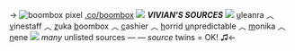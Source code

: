 -> ![boombox pixel](https://i.imgur.com/Q5tpqsn.gif) [.co/boombox](boombox) 
 [![](https://media.discordapp.net/attachments/1041941203425427549/1141294562359390318/Untitled1738_20230816045655.png)](https://twitter.com/phighta?s=20)
***VIVIAN'S SOURCES*** 
![](https://media.discordapp.net/attachments/1041941203425427549/1141502295012540436/Untitled1746_20230816184221.PNG)
[u](https://mythcommunity.fandom.com/wiki/ULEANRA)leanra ︿ [v](https://phighting.fandom.com/wiki/Vine_Staff)inestaff ︿ [z](https://phighting.fandom.com/wiki/Zuka)uka
[b](https://phighting.fandom.com/wiki/Boombox)oombox ︿ [c](https://getasnack.fandom.com/wiki/Cashier_(GASA4))ashier ︿ [h](https://mythcommunity.fandom.com/wiki/Horrid_Night)orrid
[u](https://mythcommunity.fandom.com/wiki/Unpredictable_Day)npredictable ︿ [m](https://doki-doki-literature-club.fandom.com/wiki/Monika_(DDLC))onika  ︿ [n](https://projectsekai.fandom.com/wiki/Kusanagi_Nene)ene
![](https://media.discordapp.net/attachments/1065781217678594148/1075643787071729724/image0.jpg)
*many* unlisted sources —
— *source* twins = OK! ♫<-